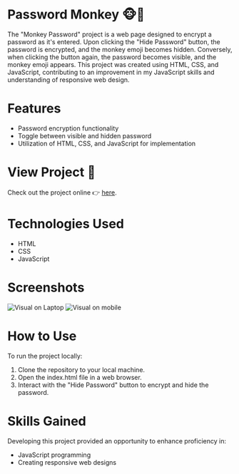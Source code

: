 # Password Monkey 🐵🙈

The "Monkey Password" project is a web page designed to encrypt a password as it's entered. Upon clicking the "Hide Password" button, the password is encrypted, and the monkey emoji becomes hidden. Conversely, when clicking the button again, the password becomes visible, and the monkey emoji appears. This project was created using HTML, CSS, and JavaScript, contributing to an improvement in my JavaScript skills and understanding of responsive web design.

# Features
- Password encryption functionality
- Toggle between visible and hidden password
- Utilization of HTML, CSS, and JavaScript for implementation

# View Project 👀
Check out the project online 👉 [here](https://yd-savvydev.github.io/Monkey-Password/).

# Technologies Used
- HTML
- CSS
- JavaScript

# Screenshots
![Visual on Laptop](https://github.com/YD-SavvyDev/Monkey-Password/blob/main/Screenshots/visual-monkey-psw-laptop.png?raw=true)
![Visual on mobile](https://github.com/YD-SavvyDev/Monkey-Password/blob/main/Screenshots/visual-monkey-psw-iphone.png?raw=true)

# How to Use
To run the project locally:

1. Clone the repository to your local machine.
2. Open the index.html file in a web browser.
3. Interact with the "Hide Password" button to encrypt and hide the password.

# Skills Gained
Developing this project provided an opportunity to enhance proficiency in:

- JavaScript programming
- Creating responsive web designs
